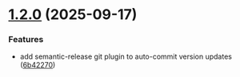 # [1.2.0](https://github.com/SangTran13/nestjs-api-boilerplate/compare/v1.1.2...v1.2.0) (2025-09-17)


### Features

* add semantic-release git plugin to auto-commit version updates ([6b42270](https://github.com/SangTran13/nestjs-api-boilerplate/commit/6b422703ceb5c0d53e4cce5192444b81ade389fa))
